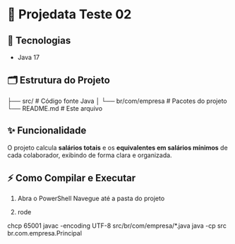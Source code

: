  # 💼 Projedata Teste 02

## 🚀 Tecnologias
- Java 17

## 🗂 Estrutura do Projeto

├── src/ # Código fonte Java
│ └── br/com/empresa # Pacotes do projeto
└── README.md # Este arquivo


## ✨ Funcionalidade
O projeto calcula **salários totais** e os **equivalentes em salários mínimos** de cada colaborador, exibindo de forma clara e organizada.  

## ⚡ Como Compilar e Executar

1. Abra o PowerShell Navegue até a pasta do projeto

2. rode 

chcp 65001
javac -encoding UTF-8 src/br/com/empresa/*.java
java -cp src br.com.empresa.Principal
